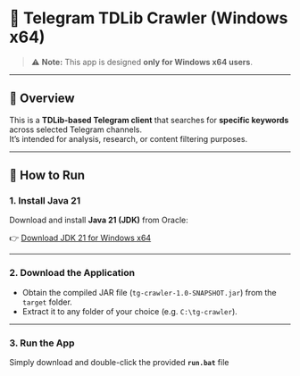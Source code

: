 # 🧭 Telegram TDLib Crawler (Windows x64)

> ⚠️ **Note:** This app is designed **only for Windows x64 users**.

---

## 📘 Overview

This is a **TDLib-based Telegram client** that searches for **specific keywords** across selected Telegram channels.  
It’s intended for analysis, research, or content filtering purposes.

---

## 🚀 How to Run

### 1. Install Java 21
Download and install **Java 21 (JDK)** from Oracle:

👉 [Download JDK 21 for Windows x64](https://download.oracle.com/java/21/archive/jdk-21.0.8_windows-x64_bin.exe)

---

### 2. Download the Application
- Obtain the compiled JAR file (`tg-crawler-1.0-SNAPSHOT.jar`) from the `target` folder.  
- Extract it to any folder of your choice (e.g. `C:\tg-crawler`).

---

### 3. Run the App
Simply download and double-click the provided **`run.bat`** file 

